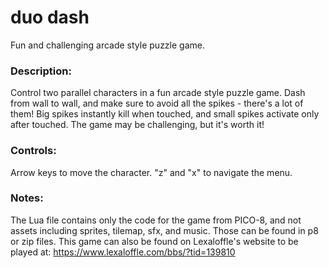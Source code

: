 # duo dash
Fun and challenging arcade style puzzle game.

### Description:
Control two parallel characters in a fun arcade style puzzle game. Dash from wall to wall, and make sure to avoid all the spikes - there's a lot of them! Big spikes instantly kill when touched, and small spikes activate only after touched. The game may be challenging, but it's worth it!

### Controls:
Arrow keys to move the character.  "z" and "x" to navigate the menu.

### Notes:
The Lua file contains only the code for the game from PICO-8, and not assets including sprites, tilemap, sfx, and music. Those can be found in p8 or zip files. This game can also be found on Lexaloffle's website to be played at: https://www.lexaloffle.com/bbs/?tid=139810
